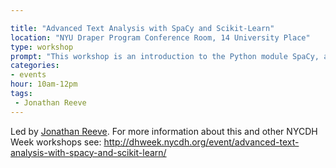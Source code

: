 ```yaml
---

title: "Advanced Text Analysis with SpaCy and Scikit-Learn"
location: "NYU Draper Program Conference Room, 14 University Place"
type: workshop
prompt: "This workshop is an introduction to the Python module SpaCy, a new library for natural language processing written in Cython, and Scikit-Learn, a library for machine learning. It is intended for intermediate to advanced Python programmers who are familiar with natural language processing suites such as the NLTK, and who are ready to explore next-generation tools. We will cover advanced topics such as word embeddings, dependency parsing, and machine learning."
categories:
- events
hour: 10am-12pm
tags:
 - Jonathan Reeve
---
```


Led by [Jonathan Reeve](http://jonreeve.com). For more information about this and other NYCDH Week workshops see: <http://dhweek.nycdh.org/event/advanced-text-analysis-with-spacy-and-scikit-learn/>

